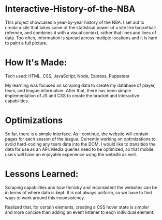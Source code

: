 # Interactive-History-of-the-NBA
This project showcases a year-by-year history of the NBA. I set out to create a site that takes some of the statistical power of a site like basketball refernce, and combines it with a visual context, rather that lines and lines of data. Too often, information is spread across multiple locations and it is hard to paint a full picture. 


# How It's Made:
Tech used: HTML, CSS, JavaScript, Node, Express, Puppeteer

My learning was focused on scraping data to create my database of player, team, and league information. After that, there has been simple implementation of JS and CSS to create the bracket and interactive capabilities. 

# Optimizations
So far, there is a simple interface. As I continue, the website will contain pages for each season of the league. Currently working on optimizations to avoid hard-coding any team data into the DOM. 
I would like to transition the data for use as an API. 
Media queries need to be optimized, so that mobile users will have an enjoyable experience using the website as well. 

# Lessons Learned:
Scraping capabilities and how finnicky and inconsistent the websites can be in terms of where data is kept. It is not always uniform, so we have to find ways to work around this inconsistency. 

Realized that, for certain elements, creating a CSS hover state is simpler and more concise than adding an event listener to each individual element. 



